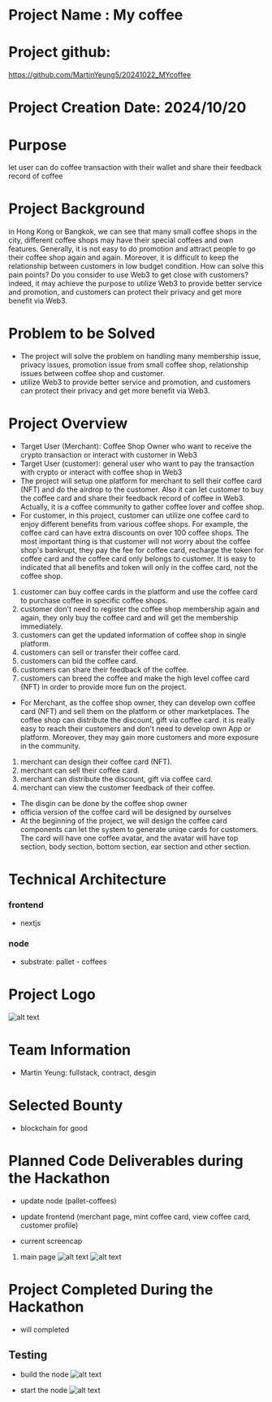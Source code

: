 # Project Name : My coffee

# Project github:
https://github.com/MartinYeung5/20241022_MYcoffee

# Project Creation Date: 2024/10/20

# Purpose
let user can do coffee transaction with their wallet and share their feedback record of coffee

# Project Background
in Hong Kong or Bangkok, we can see that many small coffee shops in the city, different coffee shops may have their special coffees and own features. Generally, it is not easy to do promotion and attract people to go their coffee shop again and again. Moreover, it is difficult to keep the relationship between customers in low budget condition. How can solve this pain points? Do you consider to use Web3 to get close with customers? indeed, it may achieve the purpose to utilize Web3 to provide better service and promotion, and customers can protect their privacy and get more benefit via Web3.

# Problem to be Solved
* The project will solve the problem on handling many membership issue, privacy issues, promotion issue from small coffee shop, relationship issues between coffee shop and customer.
* utilize Web3 to provide better service and promotion, and customers can protect their privacy and get more benefit via Web3.

# Project Overview
* Target User (Merchant): Coffee Shop Owner who want to receive the crypto transaction or interact with customer in Web3 
* Target User (customer): general user who want to pay the transaction with crypto or interact with coffee shop in Web3
* The project will setup one platform for merchant to sell their coffee card (NFT) and do the airdrop to the customer. Also it can let customer to buy the coffee card and share their feedback record of coffee in Web3. Actually, it is a coffee community to gather coffee lover and coffee shop. 
* For customer, in this project, customer can utilize one coffee card to enjoy different benefits from various coffee shops. For example, the coffee card can have extra discounts on over 100 coffee shops. The most important thing is that customer will not worry about the coffee shop's bankrupt, they pay the fee for coffee card, recharge the token for coffee card and the coffee card only belongs to customer. It is easy to indicated that all benefits and token will only in the coffee card, not the coffee shop.
1. customer can buy coffee cards in the platform and use the coffee card to purchase coffee in specific coffee shops. 
2. customer don't need to register the coffee shop membership again and again, they only buy the coffee card and will get the membership immediately. 
3. customers can get the updated information of coffee shop in single platform.
4. customers can sell or transfer their coffee card.
5. customers can bid the coffee card.
6. customers can share their feedback of the coffee.
7. customers can breed the coffee and make the high level coffee card (NFT) in order to provide more fun on the project.

* For Merchant, as the coffee shop owner, they can develop own coffee card (NFT) and sell them on the platform or other marketplaces. The coffee shop can distribute the discount, gift via coffee card. it is really easy to reach their customers and don't need to develop own App or platform. Moreover, they may gain more customers and more exposure in the community.
1. merchant can design their coffee card (NFT).
2. merchant can sell their coffee card.
3. merchant can distribute the discount, gift via coffee card.
4. merchant can view the customer feedback of their coffee.

* The disgin can be done by the coffee shop owner 
* officia version of the coffee card will be designed by ourselves
* At the beginning of the project, we will design the coffee card components can let the system to generate uniqe cards for customers. The card will have one coffee avatar, and the avatar will have top section, body section, bottom section, ear section and other section.

# Technical Architecture
### frontend
* nextjs

### node
* substrate: pallet - coffees


# Project Logo
![alt text](https://github.com/MartinYeung5/20241022_MYcoffee/blob/main/image/logo.png?raw=true)

# Team Information
* Martin Yeung: fullstack, contract, desgin

# Selected Bounty
* blockchain for good

# Planned Code Deliverables during the Hackathon
* update node (pallet-coffees)
* update frontend (merchant page, mint coffee card, view coffee card, customer profile)

* current screencap
1. main page
![alt text](https://github.com/MartinYeung5/20241022_MYcoffee/blob/main/image/screencap_1.png?raw=true)
![alt text](https://github.com/MartinYeung5/20241022_MYcoffee/blob/main/image/screencap_2.png?raw=true)

# Project Completed During the Hackathon
* will completed

## Testing
* build the node
![alt text](https://github.com/MartinYeung5/20241022_MYcoffee/blob/main/image/2.png?raw=true)

* start the node
![alt text](https://github.com/MartinYeung5/20241022_MYcoffee/blob/main/image/1.png?raw=true)